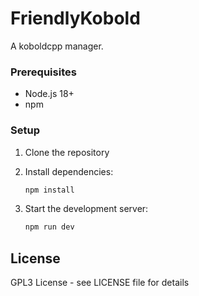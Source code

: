 # FriendlyKobold

A koboldcpp manager.

### Prerequisites

- Node.js 18+
- npm

### Setup

1. Clone the repository
2. Install dependencies:

   ```bash
   npm install
   ```

3. Start the development server:

   ```bash
   npm run dev
   ```

## License

GPL3 License - see LICENSE file for details
